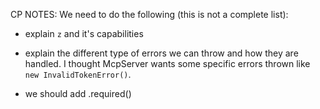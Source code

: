 CP NOTES: We need to do the following (this is not a complete list):

- explain `z` and it's capabilities
- explain the different type of errors we can throw and how they are handled.  I thought McpServer wants some specific errors thrown like `new InvalidTokenError()`.

- we should add .required()